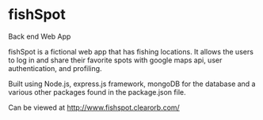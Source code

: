# fishSpot
Back end Web App

fishSpot is a fictional web app that has fishing locations. It allows the users to log in and share their favorite spots with google maps api, user authentication, and profiling.

Built using Node.js, express.js framework, mongoDB for the database and a various other packages found in the package.json file.

Can be viewed at http://www.fishspot.clearorb.com/
